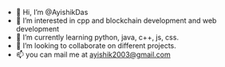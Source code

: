 - 👋 Hi, I’m @AyishikDas
- 👀 I’m interested in cpp and blockchain development and web development
- 🌱 I’m currently learning python, java, c++, js, css.
- 💞️ I’m looking to collaborate on different projects.
- 📫 you can mail me at ayishik2003@gmail.com

<!---
AyishikD/AyishikD is a ✨ special ✨ repository because its `README.md` (this file) appears on your GitHub profile.
You can click the Preview link to take a look at your changes.
--->
